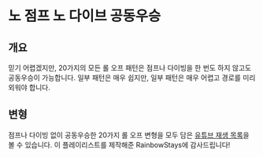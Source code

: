 # 노 점프 노 다이브 공동우승

## 개요

믿기 어렵겠지만, 20가지의 모든 롤 오프 패턴은 점프나 다이빙을 한 번도 하지 않고도 공동우승이 가능합니다. 일부 패턴은 매우 쉽지만, 일부 패턴은 매우 어렵고 경로를 미리 외워야 합니다.

## 변형

점프나 다이빙 없이 공동우승한 20가지 롤 오프 변형을 모두 담은 [유튜브 재생 목록](https://youtube.com/playlist?list=PL1sF1RHb6YqNGeD2soXQ82R-3JmOssCw5)을 볼 수 있습니다. 이 플레이리스트를 제작해준 RainbowStays에 감사드립니다!
